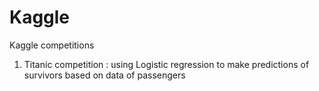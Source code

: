# Kaggle
Kaggle competitions
1. Titanic competition : using Logistic regression to make predictions of survivors based on data of passengers
